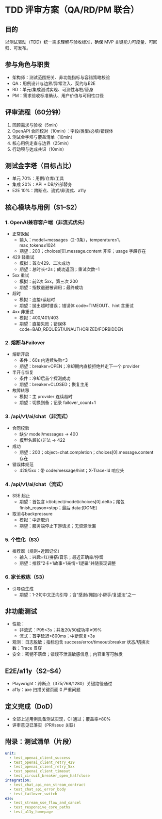 # TDD 评审方案（QA/RD/PM 联合）

## 目的
以测试驱动（TDD）统一需求理解与验收标准，确保 MVP 关键能力可度量、可回归、可发布。

## 参与角色与职责
- 架构师：测试范围把关、非功能指标与容错策略校验
- QA：用例设计与边界/异常注入、契约与E2E
- RD：单元/集成测试实现、可测性与桩/替身
- PM：需求验收标准确认、用户价值与可用性口径

## 评审流程（60分钟）
1) 回顾需求与验收（5min）
2) OpenAPI 合同校对（10min）：字段/类型/必填/错误体
3) 测试金字塔与覆盖清单（10min）
4) 核心用例走查与边界（25min）
5) 行动项与达成共识（10min）

## 测试金字塔（目标占比）
- 单元 70%：用例/仓库/工具
- 集成 20%：API + DB/外部替身
- E2E 10%：跨断点、流式/非流式、a11y

## 核心模块与用例（S1–S2）

### 1. OpenAI兼容客户端（非流式优先）
- 正常返回
  - 输入：model+messages（2-3条），temperature≤1，max_tokens≤1024
  - 期望：200；choices[0].message.content 非空；usage 字段存在
- 429 轻重试
  - 模拟：首次429、二次成功
  - 期望：总时长<2s；成功返回；重试次数=1
- 5xx 重试
  - 模拟：前2次 5xx，第三次 200
  - 期望：指数退避被调用；最终成功
- 超时
  - 模拟：连接/读超时
  - 期望：抛出超时错误；错误体 code=TIMEOUT、hint 含重试
- 4xx 非重试
  - 模拟：400/401/403
  - 期望：直接失败；错误体 code=BAD_REQUEST/UNAUTHORIZED/FORBIDDEN

### 2. 熔断与Failover
- 熔断开启
  - 条件：60s 内连续失败≥3
  - 期望：breaker=OPEN；冷却期内直接拒绝并走下一个 provider
- 半开与恢复
  - 条件：冷却后首个探测成功
  - 期望：breaker=CLOSED；恢复主用
- 故障转移
  - 模拟：主 provider 连续超时
  - 期望：切换到备；记录 failover_count+1

### 3. /api/v1/ai/chat（非流式）
- 合同校验
  - 缺少 model/messages → 400
  - 模型名超长/非法 → 422
- 成功
  - 期望：200；object=chat.completion；choices[0].message.content 存在
- 错误体规范
  - 429/5xx：带 code/message/hint；X-Trace-Id 响应头

### 4. /api/v1/ai/chat（流式）
- SSE 起止
  - 期望：首包含 id/object/model/choices[0].delta；尾包 finish_reason=stop；最后 data:[DONE]
- 取消与backpressure
  - 模拟：中途取消
  - 期望：服务端停止下游请求；无资源泄漏

### 5. 个性化（S3）
- 推荐器（规则+近因记忆）
  - 输入：兴趣=红/拼搭/音乐；最近正确率/停留
  - 期望：推荐“2卡+1故事+1亲情+1逻辑”并随表现调整

### 6. 家长教练（S3）
- 引导语生成
  - 期望：1-2句中文正向引导；含“感谢/拥抱/小帮手/复述法”之一

## 非功能测试
- 性能：
  - 非流式：P95<3s；并发20/50成功率≥99%
  - 流式：首字延迟<800ms；中断恢复<3s
- 观测：日志脱敏；指标包含 success/error/timeout/breaker 状态/切换次数；Trace 贯穿
- 安全：密钥不落盘；错误不泄漏敏感信息；内容重写可触发

## E2E/a11y（S2–S4）
- Playwright：跨断点（375/768/1280）关键路径通过
- a11y：axe 扫描关键页面 0 严重问题

## 定义完成（DoD）
- 全部上述用例具备测试实现，CI 通过；覆盖率≥80%
- 评审意见已落实（PR/Issue 关联）

## 附录：测试清单（片段）
```yaml
unit:
  - test_openai_client_success
  - test_openai_client_retry_429
  - test_openai_client_retry_5xx
  - test_openai_client_timeout
  - test_circuit_breaker_open_halfclose
integration:
  - test_chat_api_non_stream_contract
  - test_chat_api_error_body
  - test_failover_switch
e2e:
  - test_stream_sse_flow_and_cancel
  - test_responsive_core_paths
  - test_a11y_homepage
```